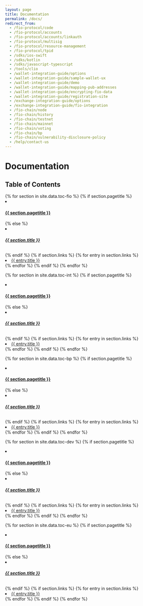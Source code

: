 ```yaml
---
layout: page
title: Documentation
permalink: /docs/
redirect_from:
  - /fio-protocol/code
  - /fio-protocol/accounts
  - /fio-protocol/accounts/linkauth
  - /fio-protocol/multisig
  - /fio-protocol/resource-management
  - /fio-protocol/tpid
  - /sdks/ios-swift
  - /sdks/kotlin
  - /sdks/javascript-typescript
  - /tools/clio
  - /wallet-integration-guide/options
  - /wallet-integration-guide/sample-wallet-ux
  - /wallet-integration-guide/demo
  - /wallet-integration-guide/mapping-pub-addresses
  - /wallet-integration-guide/encrypting-fio-data
  - /wallet-integration-guide/registration-site
  - /exchange-integration-guide/options
  - /exchange-integration-guide/fio-integration
  - /fio-chain/node
  - /fio-chain/history
  - /fio-chain/testnet
  - /fio-chain/mainnet
  - /fio-chain/voting
  - /fio-chain/bp
  - /fio-chain/vulnerability-disclosure-policy
  - /help/contact-us
---
```


# Documentation

## Table of Contents

 <div class="section-index">
    {% for section in site.data.toc-fio %}
        {% if section.pagetitle %}
            <li class="td-sidebar-nav__section-title">
                <h4><b><a href="{% if section.url %}{{ site.baseurl }}/{{ section.url }}{% else %}{{ section.external_url }}{% endif %}" class="align-left pl-0 pr-2 td-sidebar-link td-sidebar-link__section">{{ section.pagetitle }}</a></b></h4>
            </li>
        {% else %}
            <div class="entry">
                <li class="td-sidebar-nav__section-title">
                    <h6><b><a href="{% if section.url %}{{ site.baseurl }}/{{ section.url }}{% else %}{{ section.external_url }}{% endif %}" class="align-left pl-0 pr-2 td-sidebar-link td-sidebar-link__section">{{ section.title }}</a></b></h6>
                </li>
            </div>
        {% endif %}
        {% if section.links %}
            {% for entry in section.links %}
                <div class="entry2">
                    <li class="td-sidebar-nav__section-title">
                        <a href="{% if entry.url %}{{ site.baseurl }}/{{ entry.url }}{% else %}{{ entry.external_url }}{% endif %}" class="align-left pl-0 pr-2">{{ entry.title }}</a>
                    </li>
                </div>
            {% endfor %}
        {% endif %}
    {% endfor %}
    <p>
    {% for section in site.data.toc-int %}
        {% if section.pagetitle %}
            <li class="td-sidebar-nav__section-title">
                <h4><b><a href="{% if section.url %}{{ site.baseurl }}/{{ section.url }}{% else %}{{ section.external_url }}{% endif %}" class="align-left pl-0 pr-2 td-sidebar-link td-sidebar-link__section">{{ section.pagetitle }}</a></b></h4>
            </li>
        {% else %}
            <div class="entry">
                <li class="td-sidebar-nav__section-title">
                    <h6><b><a href="{% if section.url %}{{ site.baseurl }}/{{ section.url }}{% else %}{{ section.external_url }}{% endif %}" class="align-left pl-0 pr-2 td-sidebar-link td-sidebar-link__section">{{ section.title }}</a></b></h6>
                </li>
            </div>
        {% endif %}
        {% if section.links %}
            {% for entry in section.links %}
                <div class="entry2">
                    <li class="td-sidebar-nav__section-title">
                        <a href="{% if entry.url %}{{ site.baseurl }}/{{ entry.url }}{% else %}{{ entry.external_url }}{% endif %}" class="align-left pl-0 pr-2">{{ entry.title }}</a>
                    </li>
                </div>
            {% endfor %}
        {% endif %}
    {% endfor %}
    <p>
    {% for section in site.data.toc-bp %}
        {% if section.pagetitle %}
            <li class="td-sidebar-nav__section-title">
                <h4><b><a href="{% if section.url %}{{ site.baseurl }}/{{ section.url }}{% else %}{{ section.external_url }}{% endif %}" class="align-left pl-0 pr-2 td-sidebar-link td-sidebar-link__section">{{ section.pagetitle }}</a></b></h4>
            </li>
        {% else %}
            <div class="entry">
                <li class="td-sidebar-nav__section-title">
                    <h6><b><a href="{% if section.url %}{{ site.baseurl }}/{{ section.url }}{% else %}{{ section.external_url }}{% endif %}" class="align-left pl-0 pr-2 td-sidebar-link td-sidebar-link__section">{{ section.title }}</a></b></h6>
                </li>
            </div>
        {% endif %}
        {% if section.links %}
            {% for entry in section.links %}
                <div class="entry2">
                    <li class="td-sidebar-nav__section-title">
                        <a href="{% if entry.url %}{{ site.baseurl }}/{{ entry.url }}{% else %}{{ entry.external_url }}{% endif %}" class="align-left pl-0 pr-2">{{ entry.title }}</a>
                    </li>
                </div>
            {% endfor %}
        {% endif %}
    {% endfor %}
    <p>
    {% for section in site.data.toc-dev %}
        {% if section.pagetitle %}
            <li class="td-sidebar-nav__section-title">
                <h4><b><a href="{% if section.url %}{{ site.baseurl }}/{{ section.url }}{% else %}{{ section.external_url }}{% endif %}" class="align-left pl-0 pr-2 td-sidebar-link td-sidebar-link__section">{{ section.pagetitle }}</a></b></h4>
            </li>
        {% else %}
            <div class="entry">
                <li class="td-sidebar-nav__section-title">
                    <h6><b><a href="{% if section.url %}{{ site.baseurl }}/{{ section.url }}{% else %}{{ section.external_url }}{% endif %}" class="align-left pl-0 pr-2 td-sidebar-link td-sidebar-link__section">{{ section.title }}</a></b></h6>
                </li>
            </div>
        {% endif %}
        {% if section.links %}
            {% for entry in section.links %}
                <div class="entry2">
                    <li class="td-sidebar-nav__section-title">
                        <a href="{% if entry.url %}{{ site.baseurl }}/{{ entry.url }}{% else %}{{ entry.external_url }}{% endif %}" class="align-left pl-0 pr-2">{{ entry.title }}</a>
                    </li>
                </div>
            {% endfor %}
        {% endif %}
    {% endfor %}
    <p>
    {% for section in site.data.toc-eu %}
        {% if section.pagetitle %}
            <li class="td-sidebar-nav__section-title">
                <h4><b><a href="{% if section.url %}{{ site.baseurl }}/{{ section.url }}{% else %}{{ section.external_url }}{% endif %}" class="align-left pl-0 pr-2 td-sidebar-link td-sidebar-link__section">{{ section.pagetitle }}</a></b></h4>
            </li>
        {% else %}
            <div class="entry">
                <li class="td-sidebar-nav__section-title">
                    <h6><b><a href="{% if section.url %}{{ site.baseurl }}/{{ section.url }}{% else %}{{ section.external_url }}{% endif %}" class="align-left pl-0 pr-2 td-sidebar-link td-sidebar-link__section">{{ section.title }}</a></b></h6>
                </li>
            </div>
        {% endif %}
        {% if section.links %}
            {% for entry in section.links %}
                <div class="entry2">
                    <li class="td-sidebar-nav__section-title">
                        <a href="{% if entry.url %}{{ site.baseurl }}/{{ entry.url }}{% else %}{{ entry.external_url }}{% endif %}" class="align-left pl-0 pr-2">{{ entry.title }}</a>
                    </li>
                </div>
            {% endfor %}
        {% endif %}
    {% endfor %}

 </div>